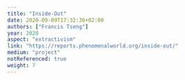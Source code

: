 ```yaml
---
title: "Inside-Out"
date: 2020-09-09T17:32:36+02:00
authors: ["Francis Tseng"]
year: 2020
aspect: "extractivism"
link: "https://reports.phenomenalworld.org/inside-out/"
medium: "project"
notReferenced: true
weight: 7
---
```

